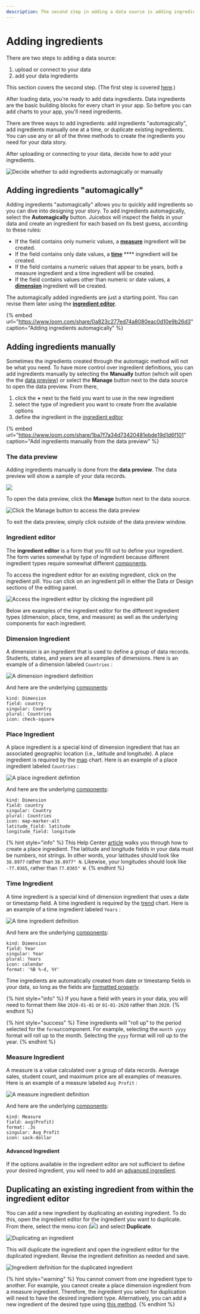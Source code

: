 ```yaml
---
description: The second step in adding a data source is adding ingredients.
---
```


# Adding ingredients

There are two steps to adding a data source: 

1. upload or connect to your data
2. add your data ingredients

This section covers the second step.  \(The first step is covered [here](../loading-data.md).\)

After loading data, you're ready to add data ingredients. Data ingredients are the basic building blocks for every chart in your app. So before you can add charts to your app, you'll need ingredients. 

There are three ways to add ingredients: add ingredients "automagically", add ingredients manually one at a time, or duplicate existing ingredients. You can use any or all of the three methods to create the ingredients you need for your data story. 

After uploading or connecting to your data, decide how to add your ingredients.

![Decide whether to add ingredients automagically or manually](../../../.gitbook/assets/image%20%28159%29.png)

## Adding ingredients "automagically"

Adding ingredients "automagically" allows you to quickly add ingredients so you can dive into designing your story. To add ingredients automagically, select the **Automagically** button. Juicebox will inspect the  fields in your data and create an ingredient for each based on its best guess, according to these rules:

* If the field contains only numeric values, a [**measure**](./#measure-ingredient) ingredient will be created.
* If the field contains only date values, a [**time**](./#time-ingredient) **** ingredient will be created.
* If the field contains a numeric values that appear to be years, both a measure ingredient and a time ingredient will be created. 
* If the field contains values other than numeric or date values, a [**dimension**](./#dimension-ingredient) ingredient will be created. 

The automagically added ingredients are just a starting point. You can revise them later using the [**ingredient editor**](./#ingredient-editor).  

{% embed url="https://www.loom.com/share/0a823c277ed74a8080eac0d10e9b26d3" caption="Adding ingredients automagically" %}

## Adding ingredients manually

Sometimes the ingredients created through the automagic method will not be what you need. To have more control over ingredient definitions, you can add ingredients manually by selecting the **Manually** button \(which will open the the [data preview](./#the-data-preview)\) or select the **Manage** button next to the data source to open the data preview. From there,

1. click the **+** next to the field you want to use in the new ingredient
2. select the type of ingredient you want to create from the available options
3. define the ingredient in the [ingredient editor](./#ingredient-editor)

{% embed url="https://www.loom.com/share/1ba7f7a34d73420481ebde19d1d6f101" caption="Add ingredients manually from the data preview" %}

### The data preview

Adding ingredients manually is done  from the **data preview**. The data preview will show a sample of your data records. 

![](../../../.gitbook/assets/image%20%28131%29.png)

To open the data preview, click the **Manage** button next to the data source. 

![Click the Manage button to access the data preview](../../../.gitbook/assets/image%20%28219%29.png)

 To exit the data preview, simply click outside of the data preview window. 

### Ingredient editor

The **ingredient editor** is a form that you fill out to define your ingredient. The form varies somewhat by type of ingredient because different ingredient types require somewhat different [components](ingredient-components.md). 

To access the ingredient editor for an existing ingredient, click on the ingredient pill. You can click on an ingredient pill in either the Data  or Design sections of the editing panel.

![Access the ingredient editor by clicking the ingredient pill](../../../.gitbook/assets/editing_ingredents.gif)

Below are examples of the ingredient editor for the different ingredient types \(dimension, place, time, and measure\) as well as the underlying components for each ingredient.

### Dimension Ingredient

A dimension is an ingredient that is used to define a group of data records. Students, states, and years are all examples of dimensions. Here is an example of a dimension labeled `Countries` :

![A dimension ingredient definition](../../../.gitbook/assets/image%20%28187%29.png)

And here are the underlying [components](ingredient-components.md):

```text
kind: Dimension
field: country
singular: Country
plural: Countries
icon: check-square
```

### Place Ingredient

A place ingredient is a special kind of dimension ingredient that has an associated geographic location \(i.e., latitude and longitude\). A place ingredient is required by the [map](../../story-designer/charts/map.md) chart. Here is an example of a place ingredient labeled `Countries` :

![A place ingredient defintion](../../../.gitbook/assets/image%20%28207%29.png)

And here are the underlying [components](ingredient-components.md):

```text
kind: Dimension
field: country
singular: Country
plural: Countries
icon: map-marker-alt
latitude_field: latitude
longitude_field: longitude
```

{% hint style="info" %}
This Help Center [article](https://help.myjuicebox.io/en/articles/5152187-adding-a-place-ingredient) walks you through how to create a place ingredient.  The latitude and longitude fields in your data must be numbers, not strings. In other words, your latitudes should look like `38.8977` rather than `38.8977° N`. Likewise, your longitudes should look like `-77.0365`, rather than `77.0365° W`.
{% endhint %}

### Time Ingredient

A time ingredient is a special kind of dimension ingredient that uses a date or timestamp field. A time ingredient is required by the [trend](../../story-designer/charts/trend.md) chart. Here is an example of a time ingredient labeled `Years` :

![A time ingredient definition](../../../.gitbook/assets/image%20%28188%29.png)

And here are the underlying [components](ingredient-components.md):

```text
kind: Dimension
field: Year
singular: Year
plural: Years
icon: calendar
format: '%B %-d, %Y'
```

Time ingredients are automatically created from date or timestamp fields in your data, so long as the fields are [formatted properly](../../design-tips/preparing-your-data.md). 

{% hint style="info" %}
If you have a field with years in your data, you will need to format them like `2020-01-01` or `01-01-2020` rather than `2020`. 
{% endhint %}

{% hint style="success" %}
Time ingredients will "roll up" to the period selected for the `format`component. For example, selecting the `month yyyy` format will roll up to the month. Selecting the `yyyy` format will roll up to the year. 
{% endhint %}

### Measure Ingredient

A measure is a value calculated over a group of data records. Average sales, student count, and maximum price are all examples of measures. Here is an example of a measure labeled `Avg Profit` :

![A measure ingredient definition](../../../.gitbook/assets/image%20%28238%29.png)

And here are the underlying [components](ingredient-components.md):

```text
kind: Measure
field: avg(Profit)
format: .3s
singular: Avg Profit
icon: sack-dollar
```

#### Advanced Ingredient

If the options available in the ingredient editor are not sufficient to define your desired ingredient, you will need to add an [advanced ingredient](../advanced-ingredients/). 

## Duplicating an existing ingredient from within the ingredient editor

You can add a new ingredient by duplicating an existing ingredient. To do this, open the ingredient editor for the ingredient you want to duplicate. From there, select the menu icon \(![](../../../.gitbook/assets/ellipsis-h-solid.svg)\) and select **Duplicate**.

![Duplicating an ingredient](../../../.gitbook/assets/image%20%28239%29.png)

This will duplicate the ingredient and open the ingredient editor for the duplicated ingredient. Revise the ingredient definition as needed and save.

![Ingredient definition for the duplicated ingredient](../../../.gitbook/assets/image%20%28280%29.png)

{% hint style="warning" %}
You cannot convert from one ingredient type to another. For example, you cannot create a place dimension ingredient from a measure ingredient. Therefore, the ingredient you select for duplication will need to have the desired ingredient type. Alternatively, you can add a new ingredient of the desired type using [this method](./#adding-ingredients-one-at-a-time). 
{% endhint %}

